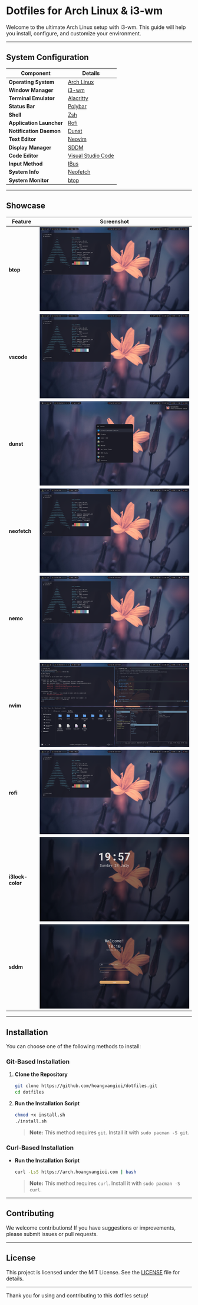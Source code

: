 # Dotfiles for Arch Linux & i3-wm

Welcome to the ultimate Arch Linux setup with i3-wm. This guide will help you install, configure, and customize your environment.

---

## System Configuration

| **Component**            | **Details**                                           |
|--------------------------|-------------------------------------------------------|
| **Operating System**     | [Arch Linux](https://archlinux.org)                   |
| **Window Manager**       | [i3-wm](https://i3wm.org)                             |
| **Terminal Emulator**    | [Alacritty](https://github.com/alacritty/alacritty)   |
| **Status Bar**           | [Polybar](https://github.com/polybar/polybar)         |
| **Shell**                | [Zsh](https://www.zsh.org/)                           |
| **Application Launcher** | [Rofi](https://github.com/davatorium/rofi)            |
| **Notification Daemon**  | [Dunst](https://github.com/dunst-project/dunst)       |
| **Text Editor**          | [Neovim](https://neovim.io)                           |
| **Display Manager**      | [SDDM](https://github.com/sddm/sddm)                  |
| **Code Editor**          | [Visual Studio Code](https://code.visualstudio.com/)  |
| **Input Method**         | [IBus](https://github.com/ibus/ibus)                  |
| **System Info**          | [Neofetch](https://github.com/dylanaraps/neofetch)    |
| **System Monitor**       | [btop](https://github.com/aristocratos/btop)          |

---

## Showcase

| **Feature**       | **Screenshot**                                                    |
|-------------------|-------------------------------------------------------------------|
| **btop**          | ![](https://github.com/keyitdev/screenshots/blob/master/dotfiles/v3/screenshots/1.png?raw=true) |
| **vscode**        | ![](https://github.com/keyitdev/screenshots/blob/master/dotfiles/v3/screenshots/1.png?raw=true) |
| **dunst**         | ![](https://github.com/keyitdev/screenshots/blob/master/dotfiles/v3/screenshots/3.png?raw=true) |
| **neofetch**      | ![](https://github.com/keyitdev/screenshots/blob/master/dotfiles/v3/screenshots/1.png?raw=true) |
| **nemo**          | ![](https://github.com/keyitdev/screenshots/blob/master/dotfiles/v3/screenshots/1.png?raw=true) |
| **nvim**          | ![](https://github.com/keyitdev/screenshots/blob/master/dotfiles/v3/screenshots/4.png?raw=true) |
| **rofi**          | ![](https://github.com/keyitdev/screenshots/blob/master/dotfiles/v3/screenshots/1.png?raw=true) |
| **i3lock-color**  | ![](https://github.com/keyitdev/screenshots/blob/master/dotfiles/v3/screenshots/5.png?raw=true) |
| **sddm**          | ![](https://github.com/keyitdev/screenshots/blob/master/dotfiles/v3/screenshots/6.png?raw=true) |

---

## Installation

You can choose one of the following methods to install:

### Git-Based Installation

1. **Clone the Repository**

    ```sh
    git clone https://github.com/hoangvangioi/dotfiles.git
    cd dotfiles
    ```

2. **Run the Installation Script**

    ```sh
    chmod +x install.sh
    ./install.sh
    ```
    > **Note:** This method requires `git`. Install it with `sudo pacman -S git`.

### Curl-Based Installation

- **Run the Installation Script**

    ```sh
    curl -LsS https://arch.hoangvangioi.com | bash
    ```
    > **Note:** This method requires `curl`. Install it with `sudo pacman -S curl`.

---

## Contributing

We welcome contributions! If you have suggestions or improvements, please submit issues or pull requests.

---

## License

This project is licensed under the MIT License. See the [LICENSE](LICENSE) file for details.

---

Thank you for using and contributing to this dotfiles setup!
